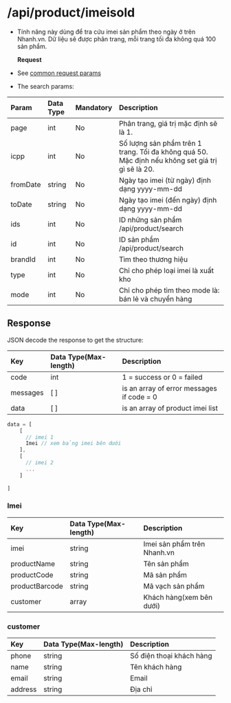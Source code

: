 # /api/product/imeisold

* Tính năng này dùng để tra cứu imei sản phẩm theo ngày ở trên Nhanh.vn. Dữ liệu sẽ được phân trang, mỗi trang tối đa không quá 100 sản phẩm.

  **Request**

* See [common request params](../getting-started/api.md#request)
* The search params:

| Param | Data Type | Mandatory | Description |
| :--- | :--- | :--- | :--- |
| page | int | No | Phân trang, giá trị mặc định sẽ là 1. |
| icpp | int | No | Số lượng sản phẩm trên 1 trang. Tối đa không quá 50. Mặc định nếu không set giá trị gì sẽ là 20. |
| fromDate | string | No | Ngày tạo imei (từ ngày) định dạng yyyy-mm-dd|
| toDate | string | No |  Ngày tạo imei (đến ngày) định dạng yyyy-mm-dd |
| ids | int | No | ID những sản phẩm /api/product/search |
| id | int | No | ID sản phẩm /api/product/search |
| brandId | int | No | Tìm theo thương hiệu |
| type | int | No | Chỉ cho phép loại imei là xuất kho |
| mode | int | No | Chỉ cho phép tìm theo mode là: bán lẻ và chuyển hàng |

## Response

JSON decode the response to get the structure:

| Key | Data Type\(Max-length\) | Description |
| :--- | :--- | :--- |
| code | int | 1 = success or 0 = failed |
| messages | \[ \] | is an array of error messages if code = 0 |
| data | \[ \] | is an array of product imei list |

```javascript
data = [
    [
      // imei 1
      Imei // xem bảng imei bên dưới
    ],
    [
      // imei 2
      ... 
    ]
    
]
```

### Imei

| Key | Data Type\(Max-length\) | Description |
| :--- | :--- | :--- |
| imei | string | Imei sản phẩm trên Nhanh.vn |
| productName | string | Tên sản phẩm |
| productCode | string | Mã sản phẩm |
| productBarcode | string | Mã vạch sản phẩm |
| customer | array | Khách hàng(xem bên dưới) |

### customer
| Key | Data Type\(Max-length\) | Description |
| :--- | :--- | :--- |
| phone | string | Số điện thoại khách hàng |
| name | string | Tên khách hàng |
| email | string | Email |
| address | string | Địa chỉ |


